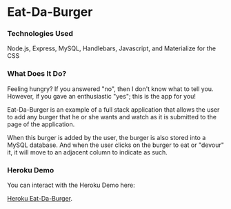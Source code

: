 # Eat-Da-Burger

### Technologies Used

Node.js, Express, MySQL, Handlebars, Javascript, and Materialize for the CSS

### What Does It Do?

Feeling hungry?  If you answered "no", then I don't know what to tell you.  However, if you gave an enthusiastic "yes"; this is the app for you!

Eat-Da-Burger is an example of a full stack application that allows the user to add any burger that he or she wants and watch as it is submitted to the page of the application.

When this burger is added by the user, the burger is also stored into a MySQL database.  And when the user clicks on the burger to eat or "devour" it, it will move to an adjacent column to indicate as such.

### Heroku Demo

You can interact with the Heroku Demo here:

[Heroku Eat-Da-Burger](https://afternoon-refuge-63972.herokuapp.com/).